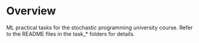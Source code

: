 # Overview
ML practical tasks for the stochastic programming university course.
Refer to the README files in the task_* folders for details.
